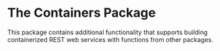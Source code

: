 # The Containers Package

This package contains additional functionality that supports building containerized REST web services with functions from other packages.

